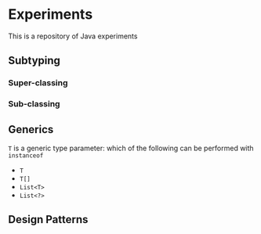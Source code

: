 # Experiments

This is a repository of Java experiments

## Subtyping

### Super-classing

### Sub-classing


## Generics

`T` is a generic type parameter: which of the following can be performed with `instanceof`

- `T`
- `T[]`
- `List<T>`
- `List<?>`

## Design Patterns

